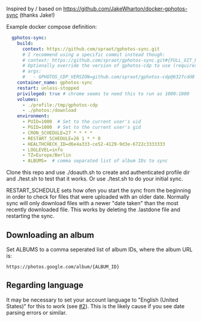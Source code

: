 Inspired by / based on https://github.com/JakeWharton/docker-gphotos-sync (thanks Jake!)

Example docker compose definition:

```yaml
  gphotos-sync:
    build:
      context: https://github.com/spraot/gphotos-sync.git
      # I recommend using a specific commit instead though:
      # context: https://github.com/spraot/gphotos-sync.git#{FULL_GIT_HASH}
      # Optionally override the version of gphotos-cdp to use (requires rebuilding the docker image):
      # args:
      #   - GPHOTOS_CDP_VERSION=github.com/spraot/gphotos-cdp@632fcdd8
    container_name: gphotos-sync
    restart: unless-stopped
    privileged: true # chrome seems to need this to run as 1000:1000
    volumes:
      - ./profile:/tmp/gphotos-cdp
      - ./photos:/download
    environment:
      - PUID=1000  # Set to the current user's uid
      - PGID=1000  # Set to the current user's gid
      - CRON_SCHEDULE=27 * * * *
      - RESTART_SCHEDULE=26 1 * * 0
      - HEALTHCHECK_ID=d6e4a333-ce52-4129-9d3e-6722c3333333
      - LOGLEVEL=info
      - TZ=Europe/Berlin
      - ALBUMS=  # comma separated list of album IDs to sync
```

Clone this repo and use ./doauth.sh to create and authenticated profile dir and ./test.sh to test that it works. Or use ./test.sh to do your initial sync.

RESTART_SCHEDULE sets how ofen you start the sync from the beginning in order to check for files that were uploaded with an older date. Normally sync will only download files with a newer "date taken" than the most recently downloaded file. This works by deleting the .lastdone file and restarting the sync.

## Downloading an album

Set ALBUMS to a comma seperated list of album IDs, where the album URL is:

```
https://photos.google.com/album/{ALBUM_ID}
```

## Regarding language

It may be necessary to set your account language to "English (United States)" for this to work (see [#2](https://github.com/spraot/gphotos-sync/issues/2)). This is the likely cause if you see date parsing errors or similar.
